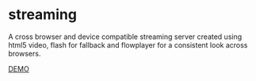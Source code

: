 streaming
=========

A cross browser and device compatible streaming server created using html5 video, flash for fallback and flowplayer for a consistent look across browsers.

[DEMO](http://www.)
